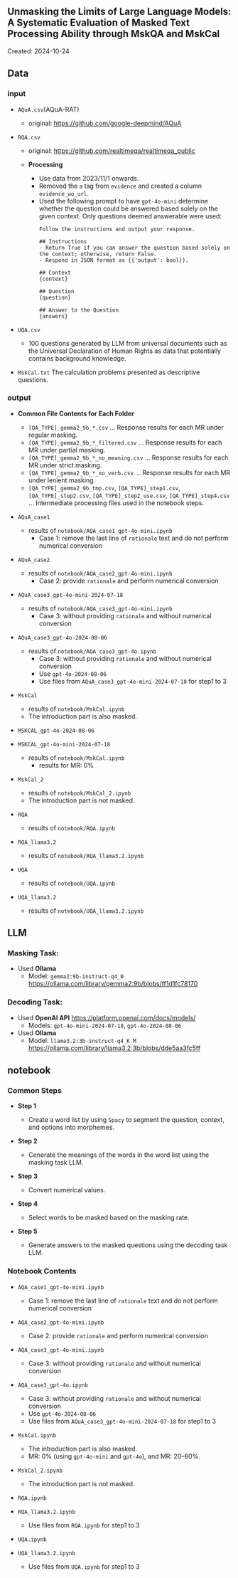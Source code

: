 ## Unmasking the Limits of Large Language Models: A Systematic Evaluation of Masked Text Processing Ability through MskQA and MskCal

Created: 2024-10-24

## Data

### input
- `AQuA.csv`(AQuA-RAT)
   - original: https://github.com/google-deepmind/AQuA

- `RQA.csv`
   - original: https://github.com/realtimeqa/realtimeqa_public

   - **Processing**
      - Use data from 2023/11/1 onwards.
      - Removed the `a` tag from `evidence` and created a column `evidence_wo_url`.
      - Used the following prompt to have `gpt-4o-mini` determine whether the question could be answered based solely on the given context. Only questions deemed answerable were used:
         ```
         Follow the instructions and output your response.

         ## Instructions
         - Return True if you can answer the question based solely on the context; otherwise, return False.
         - Respond in JSON format as {{'output': bool}}.

         ## Context
         {context}

         ## Question
         {question}

         ## Answer to the Question
         {answers}
         ```

- `UQA.csv`
   - 100 questions generated by LLM from universal documents such as the Universal Declaration of Human Rights as data that potentially contains background knowledge.

- `MskCal.txt`
   The calculation problems presented as descriptive questions.

### output
- **Common File Contents for Each Folder**
   - `[QA_TYPE]_gemma2_9b_*.csv` ... Response results for each MR under regular masking.
   - `[QA_TYPE]_gemma2_9b_*_filtered.csv` ... Response results for each MR under partial masking.
   - `[QA_TYPE]_gemma2_9b_*_no_meaning.csv` ... Response results for each MR under strict masking.
   - `[QA_TYPE]_gemma2_9b_*_no_verb.csv` ... Response results for each MR under lenient masking.
   - `[QA_TYPE]_gemma2_9b_tmp.csv`, `[QA_TYPE]_step1.csv`, `[QA_TYPE]_step2.csv`, `[QA_TYPE]_step2_use.csv`, `[QA_TYPE]_step4.csv` ... Intermediate processing files used in the notebook steps.

- `AQuA_case1`
   - results of `notebook/AQA_case1_gpt-4o-mini.ipynb`
      - Case 1: remove the last line of `rationale` text and do not perform numerical conversion

- `AQuA_case2`
   - results of `notebook/AQA_case2_gpt-4o-mini.ipynb`
      - Case 2: provide `rationale` and perform numerical conversion

- `AQuA_case3_gpt-4o-mini-2024-07-18`
   - results of `notebook/AQA_case3_gpt-4o-mini.ipynb`
      - Case 3: without providing `rationale` and without numerical conversion

- `AQuA_case3_gpt-4o-2024-08-06`
   - results of `notebook/AQA_case3_gpt-4o.ipynb`
      - Case 3: without providing `rationale` and without numerical conversion
      - Use `gpt-4o-2024-08-06`
      - Use files from `AQuA_case3_gpt-4o-mini-2024-07-18` for step1 to 3

- `MskCal`
   - results of `notebook/MskCal.ipynb`
   - The introduction part is also masked.

- `MSKCAL_gpt-4o-2024-08-06`
- `MSKCAL_gpt-4o-mini-2024-07-18`
   -  results of `notebook/MskCal.ipynb`
      - results for MR: 0%

- `MskCal_2`
   - results of `notebook/MskCal_2.ipynb`
   - The introduction part is not masked.

- `RQA`
   - results of `notebook/RQA.ipynb`

- `RQA_llama3.2`
   - results of `notebook/RQA_llama3.2.ipynb`

- `UQA`
   - results of `notebook/UQA.ipynb`

- `UQA_llama3.2`
   - results of `notebook/UQA_llama3.2.ipynb`


## LLM
### Masking Task:
- Used **Ollama**
   - Model: `gemma2:9b-instruct-q4_0`
   https://ollama.com/library/gemma2:9b/blobs/ff1d1fc78170

### Decoding Task: 
- Used **OpenAI API** https://platform.openai.com/docs/models/
   - Models: `gpt-4o-mini-2024-07-18`, `gpt-4o-2024-08-06`
- Used **Ollama**
   - Model: `llama3.2:3b-instruct-q4_K_M`
   https://ollama.com/library/llama3.2:3b/blobs/dde5aa3fc5ff

## notebook
### Common Steps
- **Step 1**
   - Create a word list by using `Spacy` to segment the question, context, and options into morphemes.

- **Step 2**
   - Cenerate the meanings of the words in the word list using the masking task LLM.

- **Step 3**
   - Convert numerical values.

- **Step 4**
   - Select words to be masked based on the masking rate.

- **Step 5**
   - Generate answers to the masked questions using the decoding task LLM.

### Notebook Contents
- `AQA_case1_gpt-4o-mini.ipynb`
   - Case 1: remove the last line of `rationale` text and do not perform numerical conversion

- `AQA_case2_gpt-4o-mini.ipynb`
   - Case 2: provide `rationale` and perform numerical conversion

- `AQA_case3_gpt-4o-mini.ipynb`
   - Case 3: without providing `rationale` and without numerical conversion

- `AQA_case3_gpt-4o.ipynb`
   - Case 3: without providing `rationale` and without numerical conversion
   - Use `gpt-4o-2024-08-06`
   - Use files from `AQuA_case3_gpt-4o-mini-2024-07-18` for step1 to 3

- `MskCal.ipynb`
   - The introduction part is also masked.
   - MR: 0% (using `gpt-4o-mini` and `gpt-4o`), and MR: 20–80%.

- `MskCal_2.ipynb`
   - The introduction part is not masked.

- `RQA.ipynb`
- `RQA_llama3.2.ipynb`
   - Use files from `RQA.ipynb` for step1 to 3

- `UQA.ipynb`
- `UQA_llama3.2.ipynb`
   - Use files from `UQA.ipynb` for step1 to 3
